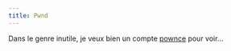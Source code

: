 ```yaml
---
title: Pwnd
---
```


Dans le genre inutile, je veux bien un compte [pownce](http://pownce.com/)
pour voir...

